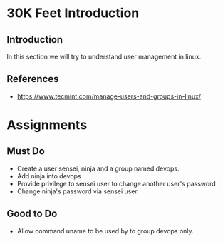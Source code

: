 # 30K Feet Introduction

## Introduction
In this section we will try to understand user management in linux.

## References
* https://www.tecmint.com/manage-users-and-groups-in-linux/

# Assignments
## Must Do
- Create a user sensei, ninja and a group named devops.
- Add ninja into devops
- Provide privilege to sensei user to change another user's password 
- Change ninja's password via sensei user.


## Good to Do
- Allow command uname to be used by to group devops only.

